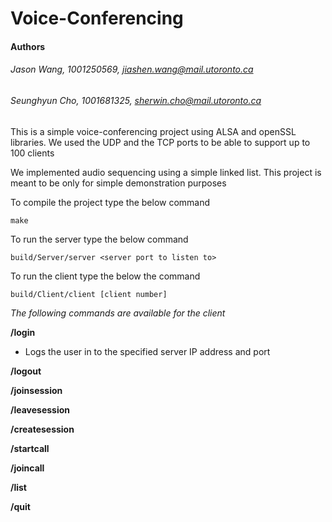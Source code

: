 # Voice-Conferencing

#### Authors
###### Jason Wang, 1001250569, jiashen.wang@mail.utoronto.ca
###### Seunghyun Cho, 1001681325, sherwin.cho@mail.utoronto.ca


This is a simple voice-conferencing project using ALSA and openSSL libraries. We used the UDP and the TCP ports to be able to support up to 100 clients

We implemented audio sequencing using a simple linked list. This project is meant to be only for simple demonstration purposes

To compile the project type the below command

``
make
``

To run the server type the below command

``
build/Server/server <server port to listen to>
``

To run the client type the below the command

``
build/Client/client [client number]
``

*The following commands are available for the client*

**/login <client ID> <password> <server-IP> <server-port>**
- Logs the user in to the specified server IP address and port

**/logout**

**/joinsession <session ID>**

**/leavesession**

**/createsession <session ID>**

**/startcall**

**/joincall**

**/list**

**/quit**

**<text>**
